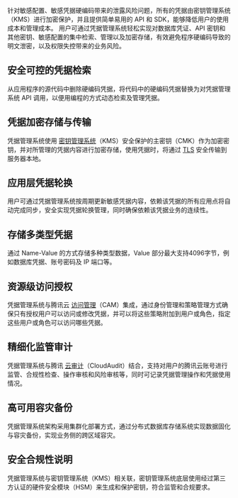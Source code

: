 针对敏感配置、敏感凭据硬编码带来的泄露风险问题，所有的凭据由密钥管理系统（KMS）进行加密保护，并且提供简单易用的 API 和 SDK，能够降低用户的使用成本和管理成本。 用户可通过凭据管理系统轻松实现对数据库凭证、API 密钥和其他密钥、敏感配置的集中检索、管理以及加密存储，有效避免程序硬编码导致的明文泄密，以及权限失控带来的业务风险。
## 安全可控的凭据检索
从应用程序的源代码中删除硬编码凭据，将代码中的硬编码凭据替换为对凭据管理系统 API 调用，以便用编程的方式动态检索及管理凭据。

## 凭据加密存储与传输
凭据管理系统使用 [密钥管理系统](https://cloud.tencent.com/document/product/573)（KMS）安全保护的主密钥（CMK）作为加密密钥，并对所管理的凭据内容进行加密存储，使用凭据时，将通过 [TLS](https://cloud.tencent.com/document/product/1140/40284) 安全传输到服务器本地。

## 应用层凭据轮换
用户可通过凭据管理系统按周期更新敏感凭据内容，依赖该凭据的所有应用点将自动完成同步，安全实现凭据轮换管理，同时确保依赖该凭据业务的连续性。

## 存储多类型凭据
通过 Name-Value 的方式存储多种类型数据，Value 部分最大支持4096字节，例如数据库凭据、账号密码及 IP 端口等。

## 资源级访问授权
凭据管理系统与腾讯云 [访问管理](https://cloud.tencent.com/document/product/598)（CAM）集成，通过身份管理和策略管理方式确保只有授权用户可以访问或修改凭据，并可以将这些策略附加到用户或角色，指定这些用户或角色可以访问哪些凭据。

## 精细化监管审计
凭据管理系统与腾讯 [云审计](https://cloud.tencent.com/document/product/629)（CloudAudit）结合，支持对用户的腾讯云账号进行监管、合规性检查、操作审核和风险审核等，同时可记录凭据管理操作和凭据使用情况。

## 高可用容灾备份
凭据管理系统架构采用集群化部署方式，通过分布式数据库存储系统实现数据固化与容灾备份，实现业务侧的跨区域容灾。

## 安全合规性说明
凭据管理系统与密钥管理系统（KMS）相关联，密钥管理系统底层使用经过第三方认证的硬件安全模块（HSM）来生成和保护密钥，符合监管和合规要求。
